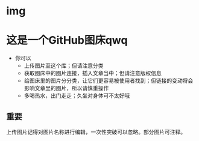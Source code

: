 # **img**  
# 这是一个GitHub图床**qwq**  
- 你可以  
  - 上传图片至这个库；但请注意分类  
  - 获取图床中的图片连接，插入文章当中；但请注意版权信息  
  - 给图床里的图片分分类，让它们更容易被使用者找到；但链接的变动将会影响文章里的图片，所以请慎重操作  
  - 多喝热水，出门走走；久坐对身体可不太好哦  

## 重要  
上传图片记得对图片名称进行编辑，一次性突破可以忽略。部分图片可注释。
